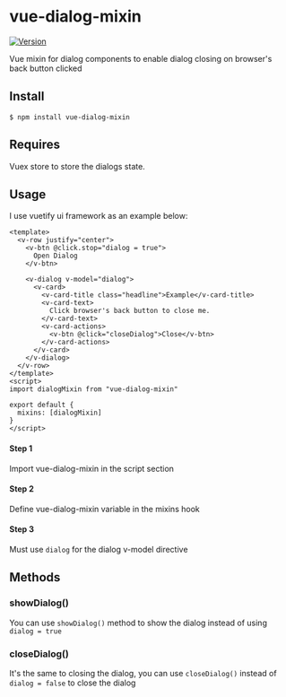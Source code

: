 # vue-dialog-mixin

[![Version](https://img.shields.io/npm/v/vue-dialog-mixin)](https://www.npmjs.com/package/vue-dialog-mixin)

Vue mixin for dialog components to enable dialog closing on browser's back button clicked

## Install
```
$ npm install vue-dialog-mixin
```

## Requires

Vuex store to store the dialogs state.

## Usage

I use vuetify ui framework as an example below:

```vue
<template>
  <v-row justify="center">
    <v-btn @click.stop="dialog = true">
      Open Dialog
    </v-btn>

    <v-dialog v-model="dialog">
      <v-card>
        <v-card-title class="headline">Example</v-card-title>
        <v-card-text>
          Click browser's back button to close me.
        </v-card-text>
        <v-card-actions>
          <v-btn @click="closeDialog">Close</v-btn>
        </v-card-actions>
      </v-card>
    </v-dialog>
  </v-row>
</template>
<script>
import dialogMixin from "vue-dialog-mixin"

export default {
  mixins: [dialogMixin]
}
</script>
```

#### Step 1
Import vue-dialog-mixin in the script section
#### Step 2
Define vue-dialog-mixin variable in the mixins hook
#### Step 3
Must use `dialog` for the dialog v-model directive

## Methods

### showDialog()
You can use `showDialog()` method to show the dialog instead of using `dialog = true`

### closeDialog()
It's the same to closing the dialog, you can use `closeDialog()` instead of `dialog = false` to close the dialog

